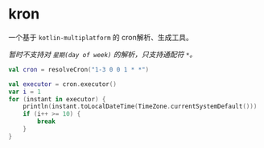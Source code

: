 # kron

一个基于 `kotlin-multiplatform` 的 cron解析、生成工具。


*暂时不支持对 `星期(day of week)` 的解析，只支持通配符 `*`。*

```kotlin
val cron = resolveCron("1-3 0 0 1 * *")

val executor = cron.executor()
var i = 1
for (instant in executor) {
    println(instant.toLocalDateTime(TimeZone.currentSystemDefault()))
    if (i++ >= 10) {
        break
    }
}
```



